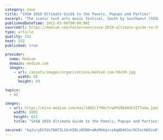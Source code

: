 ```yaml
---
category: news
title: "SXSW 2019 Ultimate Guide to the Panels, Popups and Parties"
excerpt: "The iconic tech arts music festival, South by Southwest (SXSW), is nearly upon us with more than one hundred thousand influencers about to descend upon the ten day bacchanal that takes place in Austin, March 8 through March 17. It’s a star-studded ..."
publishedDateTime: 2012-03-08T00:00:00Z
sourceUrl: https://medium.com/hackernoon/sxsw-2019-ultimate-guide-to-the-panels-parties-performances-9c1c9f25c599
type: article
quality: 152
heat: 152
published: true

provider:
  name: Medium
  domain: medium.com
  images:
    - url: /assets/images/organizations/medium.com-50x50.jpg
      width: 50
      height: 50

topics:
  - AI

images:
  - url: https://miro.medium.com/max/1005/1*M4cfrwHfU964H3h3ITTaXw.jpeg
    width: 1005
    height: 613
    title: "SXSW 2019 Ultimate Guide to the Panels, Popups and Parties"

secured: "kqJu/yEVIVo7bW7ZL16cHZ0Lz05DD+wNzMk6q++zAq0Dd61e/XCFec6HZzxOt5UEL8t6mZcv9nWE5rfh00igetLjFYNLY2p8WYAbcqqYoYkvwye0+x5CqDCbij/6M8tNBofInMvA8VTOUMDM+SUSOjPK2zLW1s4nwDLL95j+XgykrXri/nymp3tr6rFiXkvq81WSBI3wCCm2vtaH8FULXGcGG1MFiWjZTL+48vZUR+490f84TIBZJ8EcDuZenGvAqf5Uszj5Wxk4F0+BRFXvFg==;YqRyCj6xOLK2yHtk3F6GkQ=="
---
```


